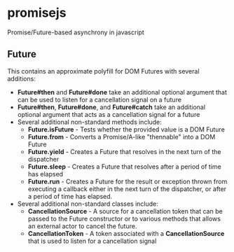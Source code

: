 promisejs
=========

Promise/Future-based asynchrony in javascript

Future
---------
This contains an approximate polyfill for DOM Futures with several additions:
* **Future#then** and **Future#done** take an additional optional argument that can be used to listen for a cancellation signal on a future
* **Future#then**, **Future#done**, and **Future#catch** take an additional optional argument that acts as a cancellation signal for a future
* Several additional non-standard methods include:
  * **Future.isFuture** - Tests whether the provided value is a DOM Future
  * **Future.from** - Converts a Promise/A-like "thennable" into a DOM Future
  * **Future.yield** - Creates a Future that resolves in the next turn of the dispatcher
  * **Future.sleep** - Creates a Future that resolves after a period of time has elapsed
  * **Future.run** - Creates a Future for the result or exception thrown from executing a callback either in the next turn of the dispatcher, or after a period of time has elapsed.
* Several additional non-standard classes include:
  * **CancellationSource** - A source for a cancellation token that can be passed to the Future constructor or to various methods that allows an external actor to cancel the future.
  * **CancellationToken** - A token associated with a **CancellationSource** that is used to listen for a cancellation signal
